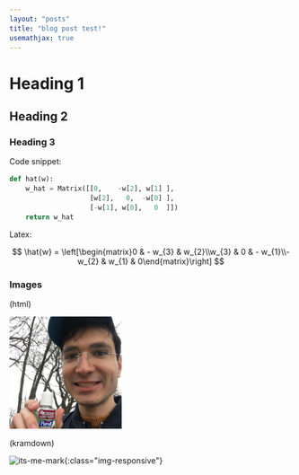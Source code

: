 ```yaml
---
layout: "posts"
title: "blog post test!"
usemathjax: true
---
```



# Heading 1
## Heading 2
### Heading 3

Code snippet:

```python
def hat(w):
    w_hat = Matrix([[0,    -w[2], w[1] ],
                    [w[2],   0,  -w[0] ],
                    [-w[1], w[0],   0  ]])
    return w_hat
```

Latex:

$$  
\hat{w} = \left[\begin{matrix}0 & - w_{3} & w_{2}\\w_{3} & 0 & - w_{1}\\- w_{2} & w_{1} & 0\end{matrix}\right] $$

### Images

(html)

<img src="\..\assets\images\mark.jpg" alt="mark" width="200"/>

(kramdown)

![its-me-mark](\..\assets\images\mark.jpg){:class="img-responsive"}
